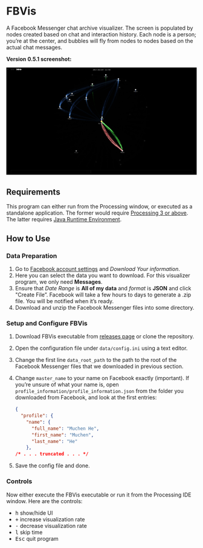 # FBVis
A Facebook Messenger chat archive visualizer. The screen is populated by nodes created based on chat and interaction history. Each node is a person; you’re at the center, and bubbles will fly from nodes to nodes based on the actual chat messages.

**Version 0.5.1 screenshot:**

![](doc/screenshot_0_5_1.png)

## Requirements

This program can either run from the Processing window, or executed as a standalone application. The former would require [Processing 3 or above](https://processing.org/download/). The latter requires [Java Runtime Environment](https://www.java.com/en/download/).

## How to Use

### Data Preparation

1. Go to [Facebook account settings](https://www.facebook.com/settings?tab=your_facebook_information) and *Download Your information*. 
2. Here you can select the data you want to download. For this visualizer program, we only need **Messages**.
3. Ensure that *Date Range* is **All of my data** and *format* is **JSON** and click "Create File”. Facebook will take a few hours to days to generate a .zip file. You will be notified when it’s ready.
4. Download and unzip the Facebook Messenger files into some directory.

### Setup and Configure FBVis

1. Download FBVis executable from [releases page](https://github.com/FSXAC/FBVis/releases) or clone the repository.

2. Open the configuration file under `data/config.ini` using a text editor.

3. Change the first line `data_root_path` to the path to the root of the Facebook Messenger files that we downloaded in previous section.

4. Change `master_name` to your name on Facebook exactly (important). If you’re unsure of what your name is, open `profile_information/profile_information.json` from the folder you downloaded from Facebook, and look at the first entries:

   ```json
   {
     "profile": {
       "name": {
         "full_name": "Muchen He",
         "first_name": "Muchen",
         "last_name": "He"
       },
   /* . . . truncated . . . */
   ```

5. Save the config file and done.

### Controls

Now either execute the FBVis executable or run it from the Processing IDE window. Here are the controls:

- <kbd>h</kbd> show/hide UI
- <kbd>+</kbd> increase visualization rate
- <kbd>-</kbd> decrease visualization rate
- <kbd>l</kbd> skip time
- <kbd>Esc</kbd> quit program